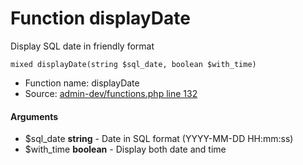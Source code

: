 Function displayDate
===========================

Display SQL date in friendly format



    mixed displayDate(string $sql_date, boolean $with_time)

* Function name: displayDate
* Source: [admin-dev/functions.php line 132](https://github.com/PrestaShop/PrestaShop/blob/1.6.1.1/admin-dev/functions.php#L132)

#### Arguments
* $sql_date **string** - Date in SQL format (YYYY-MM-DD HH:mm:ss)
* $with_time **boolean** - Display both date and time

